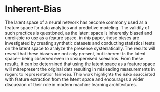 # Inherent-Bias
 
The latent space of a neural network has become commonly used as a feature space for data analytics and predictive modeling. The validity of such practices is questioned, as the latent space is inherently biased and unreliable to use as a feature space. In this paper, these biases are investigated by creating synthetic datasets and conducting statistical tests on the latent space to analyze the presence systematically. The results will reveal that these biases are not only present, but inherent to the latent space – being observed even in unsupervised scenarios. From these results, it can be determined that using the latent space as a feature space will misrepresent the original data resulting in misleading measurements in regard to representation fairness. This work highlights the risks associated with feature extraction from the latent space and encourages a wider discussion of their role in modern machine learning architectures.
